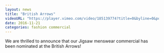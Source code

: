 ```yaml
---
layout: news
title: "British Arrows"
videoURL: "https://player.vimeo.com/video/185139774?title=0&byline=0&portrait=0"
date: 2016-11-21
categories: fashion commercial
---
```


We are thrilled to announce that our Jigsaw menswear commercial has been nominated at the British Arrows!
